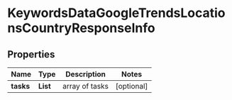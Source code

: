 # KeywordsDataGoogleTrendsLocationsCountryResponseInfo


## Properties

| Name | Type | Description | Notes |
|------------ | ------------- | ------------- | -------------|
**tasks** | **List<KeywordsDataGoogleTrendsLocationsCountryTaskInfo>** | array of tasks |[optional]|